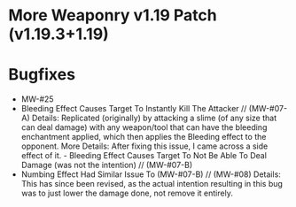 # More Weaponry v1.19 Patch (v1.19.3+1.19)

# Bugfixes
- MW-#25
- Bleeding Effect Causes Target To Instantly Kill The Attacker // (MW-#07-A)
    Details: Replicated (originally) by attacking a slime (of any size that can deal damage) with any weapon/tool that can have the bleeding enchantment applied,
             which then applies the Bleeding effect to the opponent.
    More Details: After fixing this issue, I came across a side effect of it.
        - Bleeding Effect Causes Target To Not Be Able To Deal Damage (was not the intention) // (MW-#07-B)
- Numbing Effect Had Similar Issue To (MW-#07-B) // (MW-#08)
    Details: This has since been revised, as the actual intention resulting in this bug was to just lower the damage done, not remove it entirely.
